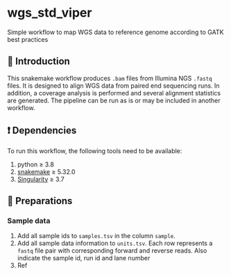 # wgs_std_viper

Simple workflow to map WGS data to reference genome according to GATK best practices

## :speech_balloon: Introduction

This snakemake workflow produces `.bam` files from Illumina NGS `.fastq` files. It is
designed to align WGS data from paired end sequencing runs. In addition,
a coverage analysis is performed and several alignment statistics are generated. The
pipeline can be run as is or may be included in another workflow.

## :heavy_exclamation_mark: Dependencies

To run this workflow, the following tools need to be available:

1. python ≥ 3.8
2. [snakemake](https://snakemake.readthedocs.io/en/stable/) ≥ 5.32.0
3. [Singularity](https://sylabs.io/docs/) ≥ 3.7

## :school_satchel: Preparations

### Sample data

1. Add all sample ids to `samples.tsv` in the column `sample`.
2. Add all sample data information to `units.tsv`. Each row represents a `fastq` file pair with
corresponding forward and reverse reads. Also indicate the sample id, run id and lane number
3. Ref
